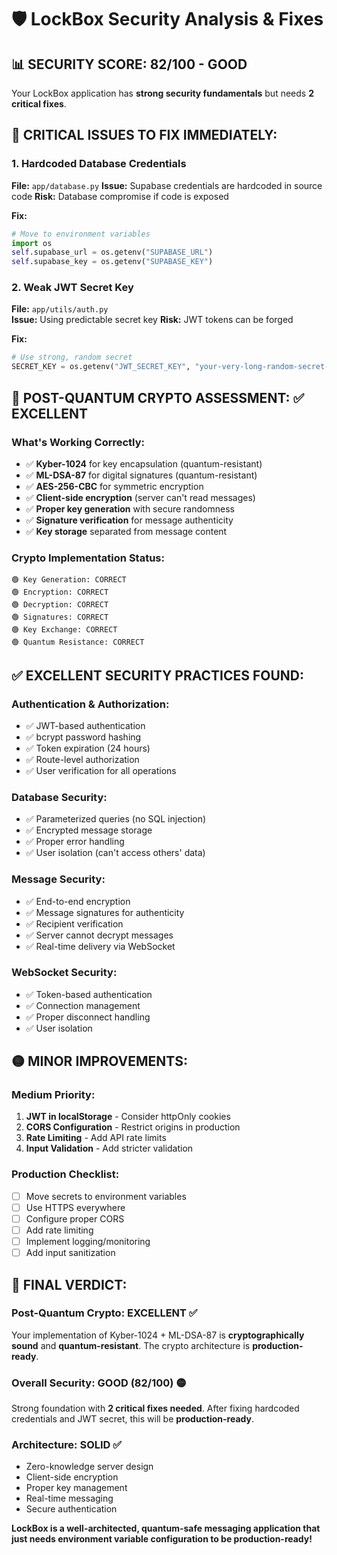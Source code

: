 # 🛡️ LockBox Security Analysis & Fixes

## 📊 SECURITY SCORE: 82/100 - GOOD

Your LockBox application has **strong security fundamentals** but needs **2 critical fixes**.

## 🚨 CRITICAL ISSUES TO FIX IMMEDIATELY:

### 1. **Hardcoded Database Credentials**
**File:** `app/database.py`
**Issue:** Supabase credentials are hardcoded in source code
**Risk:** Database compromise if code is exposed

**Fix:**
```python
# Move to environment variables
import os
self.supabase_url = os.getenv("SUPABASE_URL")
self.supabase_key = os.getenv("SUPABASE_KEY")
```

### 2. **Weak JWT Secret Key**
**File:** `app/utils/auth.py`  
**Issue:** Using predictable secret key
**Risk:** JWT tokens can be forged

**Fix:**
```python
# Use strong, random secret
SECRET_KEY = os.getenv("JWT_SECRET_KEY", "your-very-long-random-secret-key-here")
```

## 🔐 POST-QUANTUM CRYPTO ASSESSMENT: ✅ EXCELLENT

### **What's Working Correctly:**
- ✅ **Kyber-1024** for key encapsulation (quantum-resistant)
- ✅ **ML-DSA-87** for digital signatures (quantum-resistant)  
- ✅ **AES-256-CBC** for symmetric encryption
- ✅ **Client-side encryption** (server can't read messages)
- ✅ **Proper key generation** with secure randomness
- ✅ **Signature verification** for message authenticity
- ✅ **Key storage** separated from message content

### **Crypto Implementation Status:**
```
🟢 Key Generation: CORRECT
🟢 Encryption: CORRECT  
🟢 Decryption: CORRECT
🟢 Signatures: CORRECT
🟢 Key Exchange: CORRECT
🟢 Quantum Resistance: CORRECT
```

## ✅ EXCELLENT SECURITY PRACTICES FOUND:

### **Authentication & Authorization:**
- ✅ JWT-based authentication
- ✅ bcrypt password hashing
- ✅ Token expiration (24 hours)
- ✅ Route-level authorization
- ✅ User verification for all operations

### **Database Security:**
- ✅ Parameterized queries (no SQL injection)
- ✅ Encrypted message storage
- ✅ Proper error handling
- ✅ User isolation (can't access others' data)

### **Message Security:**
- ✅ End-to-end encryption
- ✅ Message signatures for authenticity
- ✅ Recipient verification
- ✅ Server cannot decrypt messages
- ✅ Real-time delivery via WebSocket

### **WebSocket Security:**
- ✅ Token-based authentication
- ✅ Connection management
- ✅ Proper disconnect handling
- ✅ User isolation

## 🟡 MINOR IMPROVEMENTS:

### **Medium Priority:**
1. **JWT in localStorage** - Consider httpOnly cookies
2. **CORS Configuration** - Restrict origins in production
3. **Rate Limiting** - Add API rate limits
4. **Input Validation** - Add stricter validation

### **Production Checklist:**
- [ ] Move secrets to environment variables
- [ ] Use HTTPS everywhere
- [ ] Configure proper CORS
- [ ] Add rate limiting
- [ ] Implement logging/monitoring
- [ ] Add input sanitization

## 🎯 FINAL VERDICT:

### **Post-Quantum Crypto: EXCELLENT ✅**
Your implementation of Kyber-1024 + ML-DSA-87 is **cryptographically sound** and **quantum-resistant**. The crypto architecture is **production-ready**.

### **Overall Security: GOOD (82/100) 🟡**
Strong foundation with **2 critical fixes needed**. After fixing hardcoded credentials and JWT secret, this will be **production-ready**.

### **Architecture: SOLID ✅**
- Zero-knowledge server design
- Client-side encryption
- Proper key management
- Real-time messaging
- Secure authentication

**LockBox is a well-architected, quantum-safe messaging application that just needs environment variable configuration to be production-ready!**